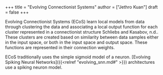 +++
title = "Evolving Connectionist Systems"
author = ["Jethro Kuan"]
draft = false
+++

Evolving Connectionist Systems (ECoS) learn local models from data
through clustering the data and associating a local output function
for each cluster represented in a connectionist structure
Schliebs and Kasabov, n.d.. These clusters are
created based on similarity between data samples either in the input
space, or both in the input space and output space. These functions
are represented in their connection weights.

ECoS traditionally uses the simple sigmoid model of a neuron. [Evolving Spiking
Neural Networks]({{<relref "evolving_snn.md#" >}}) architectures use a spiking neuron model.
